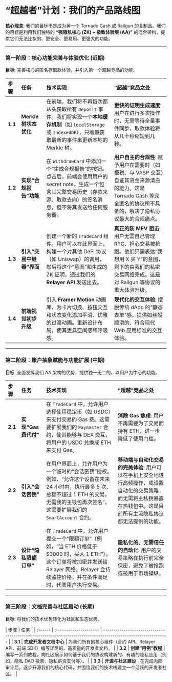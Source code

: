 # “超越者”计划：我们的产品路线图

**核心理念**: 我们的目标不是成为另一个 Tornado Cash 或 Railgun 的复制品。我们的目标是利用我们独特的 **“强隐私核心 (ZK) + 极致体验层 (AA)”** 的混合架构，提供它们无法比拟的、更安全、更易用、更强大的功能。

---

### **第一阶段：核心功能完善与体验优化 (近期)**

**目标**: 完善核心的匿名存取款体验，并引入第一个超越竞品的功能。

| 步骤    | 任务                     | 技术实现                                                                                                                                                                       | “超越”竞品之处                                                                                                                                                        |
| :------ | :----------------------- | :----------------------------------------------------------------------------------------------------------------------------------------------------------------------------- | :-------------------------------------------------------------------------------------------------------------------------------------------------------------------- |
| **1.1** | **Merkle 树状态优化**    | 在前端，我们将不再每次都从头获取所有 `Deposit` 事件。我们将实现一个**本地缓存机制**（如 `localStorage` 或 `IndexedDB`），只增量获取最新的事件来更新本地的 Merkle 树。          | **更快的证明生成速度**: 用户在进行多次操作时，无需等待全量事件同步，取款体验将从几十秒缩短到几秒。                                                                    |
| **1.2** | **实现“合规报告”功能**   | 在 `WithdrawCard` 中添加一个“生成合规报告”的按钮。点击后，前端会使用用户的 secret note，生成一个包含其完整交易历史（存款来源、取款去向）的签名消息，但不将其发送给任何服务器。 | **用户自主的合规性**: 赋予用户在需要时（如报税、与 VASP 交互）自证其资金来源清白的能力。这是 Tornado Cash 等完全匿名的协议所不具备的，解决了隐私协议最大的合规痛点。  |
| **1.3** | **引入“交易中继器”界面** | 创建一个新的 `TradeCard` 组件。用户可以在此界面上，构建一个对其他 DeFi 协议（如 Uniswap）的调用，然后将这个“意图”和生成的 ZK 证明，通过我们的 **Relayer API** 发送出去。       | **真正的防 MEV 狙击**: 用户无需自己管理 RPC、担心交易被抢跑。他们只需表达“我想用 X 买 Y”的意图，剩下的由我们的私密交易网络完成。这是对 Railgun 等协议的重大体验升级。 |
| **1.4** | **前端视觉初步升级**     | 引入 **Framer Motion** 动画库，为卡片切换、按钮交互和状态变化添加平滑、优雅的过渡动画。重新设计布局，使其更具空间感和呼吸感。                                                  | **现代化的交互体验**: 摆脱传统 dApp 的“静态表单”感，提供如丝般顺滑的、符合现代 Web 应用标准的交互体验。                                                               |

---

### **第二阶段：账户抽象赋能与功能扩展 (中期)**

**目标**: 全面发挥我们 AA 架构的优势，提供独一无二的、以用户为中心的功能。

| 步骤    | 任务                   | 技术实现                                                                                                                                                                                         | “超越”竞品之处                                                                                                                                                         |
| :------ | :--------------------- | :----------------------------------------------------------------------------------------------------------------------------------------------------------------------------------------------- | :--------------------------------------------------------------------------------------------------------------------------------------------------------------------- |
| **2.1** | **实现“Gas 费代付”**   | 在 `TradeCard` 中，允许用户选择使用稳定币（如 USDC）来支付交易的 Gas 费。这需要扩展我们的 `Paymaster` 合约，使其能够与 DEX 交互，将用户的 USDC 兑换成 ETH 来支付 Gas。                           | **消除 Gas 焦虑**: 用户不再需要为了交易而持有 ETH，进一步降低了使用门槛。                                                                                              |
| **2.2** | **引入“会话密钥”**     | 在用户界面上，允许用户为一个临时的“会话密钥”授权。例如，“允许这个设备在未来 24 小时内，执行最多 5 次、总额不超过 1 ETH 的交易，无需我的主钱包再次签名”。这需要扩展我们的 `SmartAccount` 合约。   | **移动端与自动化交易的完美体验**: 用户可以在手机上安全地进行高频操作，或设置自动化的交易策略，而无需将主私钥暴露在热钱包中。这是目前所有主流隐私协议都无法提供的功能。 |
| **2.3** | **设计“隐私限额订单”** | 在 `TradeCard` 中，允许用户提交一个“限额订单”（例如，“当 ETH 价格低于 $3000 时，买入 1 ETH”）。这个订单将被加密并发送给 Relayer 网络。Relayer 会持续监控价格，并在条件满足时，代表用户执行交易。 | **隐私化的、无需信任的自动化**: 用户的交易策略在执行前完全保密，避免了被抢跑或被用于市场操纵。                                                                         |

---

### **第三阶段：文档完善与社区启动 (长期)**

**目标**: 将我们的技术优势转化为社区和生态优势。

| 步骤    | 任务                   |
| :------ | :--------------------- | ------------------------------------------------------------------------------------------------------------- |
| **3.1** | **完成开发者文档中心** | 为我们所有的核心组件（合约 API、Relayer API、前端 SDK）编写详尽的、高质量的开发者文档。                       |
| **3.2** | **创建“用例”教程**     | 编写一系列教程，向社区展示如何基于我们的协议构建新的、有趣的隐私应用（例如，隐私 DAO 投票、隐私薪资支付等）。 |
| **3.3** | **开源与社区建设**     | 在完成内部审计后，逐步开源我们的核心代码，并围绕我们的技术栈建立一个活跃的开发者社区。                        |
